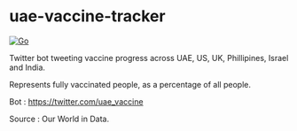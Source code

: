 # uae-vaccine-tracker
[![Go](https://github.com/sachinsmc/uae-vaccine-tracker/actions/workflows/go.yml/badge.svg)](https://github.com/sachinsmc/uae-vaccine-tracker/actions/workflows/go.yml)

Twitter bot tweeting vaccine progress across UAE, US, UK, Phillipines, Israel and India.

Represents fully vaccinated people, as a percentage of all people.


Bot : https://twitter.com/uae_vaccine

Source : Our World in Data.
